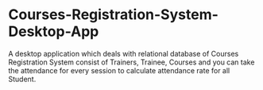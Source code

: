 # Courses-Registration-System-Desktop-App
A desktop application which deals with relational database of Courses Registration System consist of Trainers, Trainee, Courses  and you can take the attendance for every session to calculate attendance  rate for all Student.
